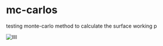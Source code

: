 # mc-carlos
 testing monte-carlo method to calculate the surface
working p

![llll](https://user-images.githubusercontent.com/87366457/187233722-2ccc53bb-c89a-46d0-8f2c-0e7992b7faf8.png)
